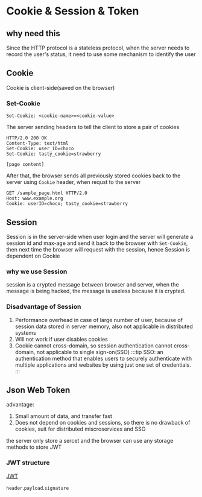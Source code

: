 # Cookie & Session & Token

## why need this
Since the HTTP protocol is a stateless protocol, when the server needs to record the user's status, it need to use some mechanism to identify the user

## Cookie
Cookie is client-side(saved on the browser)
### Set-Cookie
```http
Set-Cookie: <cookie-name>=<cookie-value>
```

The server sending headers to tell the client to store a pair of cookies
```http
HTTP/2.0 200 OK
Content-Type: text/html
Set-Cookie: user_ID=choco
Set-Cookie: tasty_cookie=strawberry

[page content]
```

After that, the browser sends all previously stored cookies back to the server using `Cookie` header, when requst to the server
```http
GET /sample_page.html HTTP/2.0
Host: www.example.org
Cookie: userID=choco; tasty_cookie=strawberry
```

## Session
Session is in the server-side
when user login and the server will generate a session id and max-age and send it back to the browser with `Set-Cookie`, then next time the browser will request with the session, hence Session is dependent on Cookie

### why we use Session
session is a crypted message between browser and server, when the message is being hacked, the message is useless because it is crypted.

### Disadvantage of Session
1. Performance overhead in case of large number of user, because of session data stored in server memory, also not applicable in distributed systems
2. Will not work if user disables cookies
3. Cookie cannot cross-domain, so session authentication cannot cross-domain, not applicable to single sign-on(SSO)
:::tip
SSO: an authentication method that enables users to securely authenticate with multiple applications and websites by using just one set of credentials.
:::


## Json Web Token
advantage:
1. Small amount of data, and transfer fast
2. Does not depend on cookies and sessions, so there is no drawback of cookies, suit for distributed miscroservices and SSO

the server only store a sercet and the browser can use any storage methods to store JWT
### JWT structure
[JWT](jwt.io)

`header`.`payload`.`signature`

